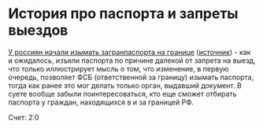 # История про паспорта и запреты выездов

[У россиян начали изымать загранпаспорта на границе](https://kwuafygewfqtqhif.y1t66t.site/2023/12/21/urossiyan-nachali-izimat-zagranpasporta-nagranitse-a116930) ([источник](https://www.rbc.ru/society/21/12/2023/658463149a7947dd9925e023)) - как и ожидалось, изъяли паспорта по причине далекой от запрета на выезд, что только иллюстрирует мысль о том, что изменение, в первую очередь, позволяет ФСБ (ответственной за границу) изымать паспорта, тогда как ранее это мог делать только орган, выдавший документ. В суете вообще забыли поинтересоваться, кто еще сможет отбирать паспорта у граждан, находящихся в и за границей РФ.

Счет: 2:0 
